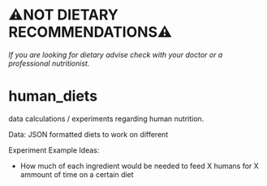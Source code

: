 # ⚠️NOT DIETARY RECOMMENDATIONS⚠️
*If you are looking for dietary advise check with your doctor or a professional nutritionist.*

human_diets
===========
data calculations / experiments regarding human nutrition.


Data:
JSON formatted diets to work on different 

Experiment Example Ideas:
- How much of each ingredient would be needed to feed X humans for X ammount of time on a certain diet
